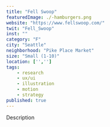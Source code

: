 ```yaml
---
title: "Fell Swoop"
featuredImage: ./-hamburgers.png
website: "https://www.fellswoop.com/"
twit: "Fell_Swoop"
inst: ""
category: "F"
city: "Seattle"
neighborhood: "Pike Place Market"
size: "Small (1-10)"
location: ['','']
tags:
    - research
    - ux/ui
    - illustration
    - motion
    - strategy
published: true
---
```


Description
